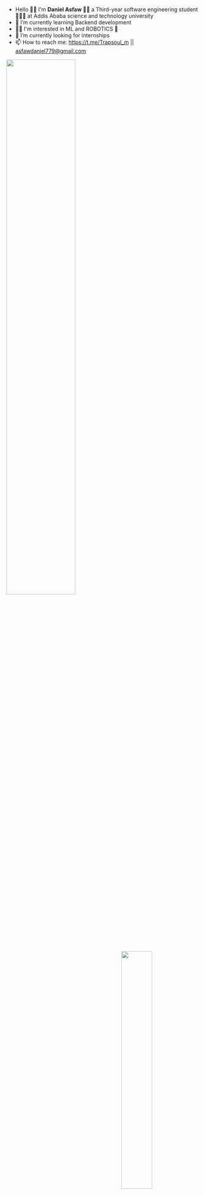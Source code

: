 
-  Hello 👋🏿 I'm <strong> Daniel Asfaw </strong> 👨🏿 a Third-year software engineering student 👨🏿‍💻 at Addis Ababa science and technology university </br>
- 🌱 I’m currently learning Backend development </br>
- 🤌🏿 I'm interested in ML and ROBOTICS 🤖
- 🤔 I’m currently looking for internships </br>
- 📫 How to reach me: https://t.me/Trapsoul_m || asfawdaniel779@gmail.com </br>

<img align="left" width="60%" src="https://github-readme-stats.vercel.app/api?username=ETdan&show_icons=true&theme=radical">
<img align="right" width="40%" src="https://github-readme-stats.vercel.app/api/top-langs/?username=ETdan&layout=langs_count=8">
